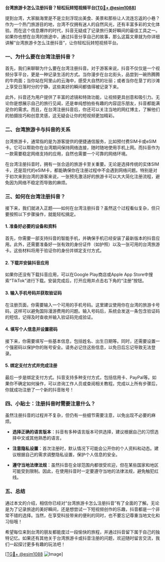 **台湾旅游卡怎么注册抖音？轻松玩转短视频平台[[TG💪+ @esim1088](https://t.me/s/esim1088)]**

提到台湾，大家脑海里是不是立刻浮现出美食、美景和那些让人流连忘返的小巷？作为一个热门旅游目的地，台湾不仅拥有迷人的自然风光，还有丰富多彩的文化体验。而在这个信息爆炸的时代，抖音无疑成了记录旅行美好瞬间的最佳工具之一。如果你也想在台湾的旅途中，通过抖音分享自己的故事，那么这篇文章就为你详细讲解“台湾旅游卡怎么注册抖音”，让你轻松玩转短视频平台。

### 一、为什么要在台湾注册抖音？

首先，我们来聊聊为什么要在台湾注册抖音。对于游客来说，抖音不仅仅是一个视频分享平台，更是一种记录生活的方式。当你漫步在台北街头，品尝到一碗热腾腾的牛肉面；当你站在阿里山的云海中，感受大自然的壮丽；或者当你在垦丁的沙滩上享受日落时分的宁静，这些美好的瞬间都值得被记录下来。

此外，抖音还为用户提供了丰富的滤镜和特效功能，让视频更具创意和吸引力。无论你是想展示自己的旅行见闻，还是单纯想拍些有趣的内容逗乐朋友，抖音都能满足你的需求。而且，在台湾注册抖音后，你还可以关注当地的网红博主，了解他们的拍摄技巧和创意灵感，这无疑会让你的短视频更加精彩。

### 二、台湾旅游卡与抖音的关系

台湾旅游卡，通常指的是为游客提供的便捷通信服务，比如预付费SIM卡或eSIM卡。它可以帮助你在台湾期间保持网络连接，随时随地使用手机上网。而抖音作为一款需要稳定网络支持的应用，自然也需要一个可靠的网络环境。

在台湾注册抖音时，拥有一张合适的旅游卡至关重要。无论是选择传统的实体SIM卡，还是现代的eSIM卡，都能确保你在注册过程中不会遇到网络问题。特别是对于初次来到台湾的游客来说，一张预先激活好的旅游卡可以大大简化注册流程，避免因为网络不稳定而导致的麻烦。

### 三、如何在台湾注册抖音？

接下来，我们就进入正题——如何在台湾注册抖音？虽然这个过程看似复杂，但只要按照以下步骤操作，就能轻松搞定。

#### 1. 准备好必要的设备和资料

首先，你需要一部支持抖音的智能手机，并确保手机已经安装了最新版本的抖音应用。此外，还需要准备好一张有效的身份证件（如护照）以及一张可用的台湾旅游卡。这些材料将用于验证你的身份并绑定支付方式。

#### 2. 下载并安装抖音应用

如果你还没有下载抖音应用，可以在Google Play商店或Apple App Store中搜索“TikTok”进行下载。安装完成后，打开应用并点击右下角的“注册”按钮。

#### 3. 输入手机号码并获取验证码

在注册页面，你需要输入一个可用的手机号码。这里建议使用你在台湾的旅游卡号码，这样可以避免国际漫游费用的问题。输入号码后，系统会发送一条包含验证码的短信，记得及时查收并输入验证码完成验证。

#### 4. 填写个人信息并设置密码

接下来，你需要填写一些基本信息，包括姓名、出生日期等。同时，还需要设置一个强密码以保护你的账号安全。请务必记住这些信息，以免日后忘记导致无法登录。

#### 5. 绑定支付方式并完成注册

最后一步是绑定支付方式。抖音支持多种支付方式，包括信用卡、PayPal等。如果你不确定如何操作，可以咨询工作人员或查阅相关教程。完成以上所有步骤后，你就成功注册了一个新的抖音账号！

### 四、小贴士：注册抖音时需要注意什么？

虽然注册抖音的过程并不复杂，但仍有一些细节需要注意，以免出现不必要的麻烦。

- **选择正确的语言版本**：抖音有多种语言版本可供选择，建议根据自己的习惯选择中文或其他熟悉的语言。
  
- **注意隐私设置**：首次注册时，默认情况下可能会公开你的个人资料和动态。建议根据自己的需求调整隐私设置，保护个人信息的安全。
  
- **遵守当地法律法规**：虽然抖音在全球范围内都很受欢迎，但在某些国家和地区可能受到限制。因此，在使用抖音时一定要遵守当地的法律法规，避免触犯红线。

### 五、总结

通过本文的介绍，相信你已经对“台湾旅游卡怎么注册抖音”有了全面的了解。无论是为了记录旅途的美好瞬间，还是想尝试一下短视频创作的乐趣，抖音都是一个非常不错的选择。当然，在享受科技带来的便利的同时，也不要忘记尊重当地文化和习俗哦！

希望每位来到台湾的朋友都能度过一段愉快的旅程，并通过抖音留下属于自己的独特记忆。如果还有其他关于台湾旅游卡或抖音注册的问题，欢迎随时留言交流，我们一起探讨更多有趣的玩法吧！

[[TG💪+ @esim1088](https://t.me/s/esim1088) ![Image](https://i.postimg.cc/4NQfJmqS/Snipaste-2025-05-13-00-14-12.png)]